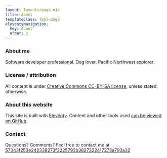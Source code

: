 ```yaml
---
layout: layouts/page.njk
title: About
templateClass: tmpl-page
eleventyNavigation:
  key: About
  order: 3
---
```


### About me

Software developer professional. Dog lover. Pacific Northwest explorer.

### License / attribution

All content is under [Creative Commons CC-BY-SA license](https://creativecommons.org/licenses/by-sa/4.0/), unless stated otherwise.

### About this website

This site is built with [Eleventy](https://www.11ty.dev/). Content and other tools used [can be viewed on GitHub](https://github.com/ciwchris/blog).

### Contact

Questions? Comments? Feel free to contact me at <a class="eml-protected" href="#">57343f253e242338273f3225793b3827322417273a793a32</a>

<script>
// https://dev.to/andrewlocknet/adding-simple-email-address-obfuscation-for-your-blog-like-cloudflare-scrape-shield-40f7
// Find all the elements on the page that use class="eml-protected"
var allElements = document.getElementsByClassName("eml-protected");

// Loop through all the elements, and update them
for (var i = 0; i < allElements.length; i++) {
    updateAnchor(allElements[i])
}

function updateAnchor(el) {
    // fetch the hex-encoded string
    var encoded = el.innerHTML;

    // decode the email, using the decodeEmail() function from before
    var decoded = decodeEmail(encoded);

    // Replace the text (displayed) content
    el.textContent = decoded;

    // Set the link to be a "mailto:" link
    el.href = 'mailto:' + decoded;
}

function decodeEmail(encodedString) {
    // Holds the final output
    var email = "";

    // Extract the first 2 letters
    var keyInHex = encodedString.substr(0, 2);

    // Convert the hex-encoded key into decimal
    var key = parseInt(keyInHex, 16);

    // Loop through the remaining encoded characters in steps of 2
    for (var n = 2; n < encodedString.length; n += 2) {

        // Get the next pair of characters
        var charInHex = encodedString.substr(n, 2)

        // Convert hex to decimal
        var char = parseInt(charInHex, 16);

        // XOR the character with the key to get the original character
        var output = char ^ key;

        // Append the decoded character to the output
        email += String.fromCharCode(output);
    }
    return email;
}

</script>
